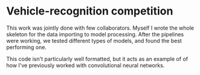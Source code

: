 # Vehicle-recognition competition

This work was jointly done with few collaborators. Myself I wrote the whole skeleton for the data importing to model processing. After the pipelines were working, we tested different types of models, and found the best performing one.

This code isn't particularly well formatted, but it acts as an example of of how I've previously worked with convolutional neural networks.
